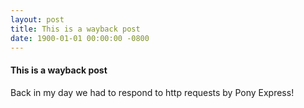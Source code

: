 ```yaml
---
layout: post
title: This is a wayback post
date: 1900-01-01 00:00:00 -0800
---
```


#### This is a wayback post  #

Back in my day we had to respond to http requests by Pony Express!
